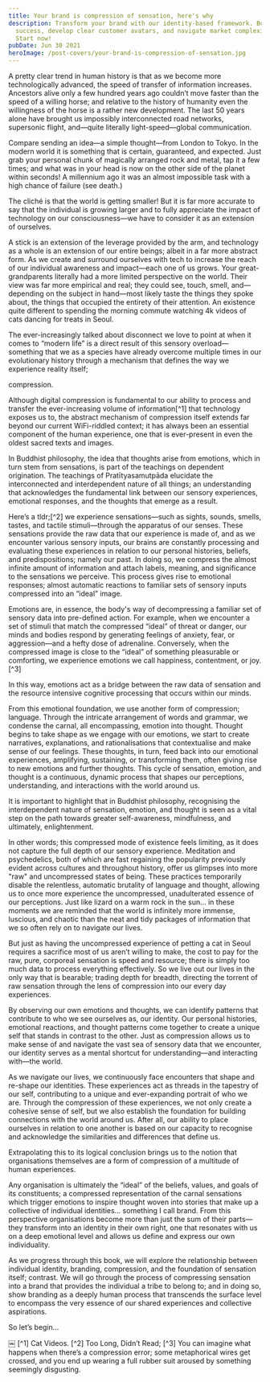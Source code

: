 ```yaml
---
title: Your brand is compression of sensation, here's why
description: Transform your brand with our identity-based framework. Boost
  success, develop clear customer avatars, and navigate market complexities.
  Start now!
pubDate: Jun 30 2021
heroImage: /post-covers/your-brand-is-compression-of-sensation.jpg
---
```

A pretty clear trend in human history is that as we become more technologically advanced, the speed of transfer of information increases. Ancestors alive only a few hundred years ago couldn’t move faster than the speed of a willing horse; and relative to the history of humanity even the willingness of the horse is a rather new development. The last 50 years alone have brought us impossibly interconnected road networks, supersonic flight, and—quite literally light-speed—global communication.

Compare sending an idea—a simple thought—from London to Tokyo. In the modern world it is something that is certain, guaranteed, and expected. Just grab your personal chunk of magically arranged rock and metal, tap it a few times; and what was in your head is now on the other side of the planet within seconds! A millennium ago it was an almost impossible task with a high chance of failure (see death.)
  
The cliché is that the world is getting smaller! But it is far more accurate to say that the individual is growing larger and to fully appreciate the impact of technology on our consciousness—we have to consider it as an extension of ourselves.

A stick is an extension of the leverage provided by the arm, and technology as a whole is an extension of our entire beings; albeit in a far more abstract form. As we create and surround ourselves with tech to increase the reach of our individual awareness and impact—each one of us grows. Your great-grandparents literally had a more limited perspective on the world. Their view was far more empirical and real; they could see, touch, smell, and—depending on the subject in hand—most likely taste the things they spoke about, the things that occupied the entirety of their attention. An existence quite different to spending the morning commute watching 4k videos of cats dancing for treats in Seoul.

The ever-increasingly talked about disconnect we love to point at when it comes to “modern life” is a direct result of this sensory overload—something that we as a species have already overcome multiple times in our evolutionary history through a mechanism that defines the way we experience reality itself;

<span class="center bold">compression.</span>

Although digital compression is fundamental to our ability to process and transfer the ever-increasing volume of information[^1] that technology exposes us to, the abstract mechanism of compression itself extends far beyond our current WiFi-riddled context; it has always been an essential component of the human experience, one that is ever-present in even the oldest sacred texts and images.

In Buddhist philosophy, the idea that thoughts arise from emotions, which in turn stem from sensations, is part of the teachings on dependent origination. The teachings of Pratītyasamutpāda elucidate the interconnected and interdependent nature of all things; an understanding that acknowledges the fundamental link between our sensory experiences, emotional responses, and the thoughts that emerge as a result.

Here’s a tldr;[^2] we experience sensations—such as sights, sounds, smells, tastes, and tactile stimuli—through the apparatus of our senses. These sensations provide the raw data that our experience is made of, and as we encounter various sensory inputs, our brains are constantly processing and evaluating these experiences in relation to our personal histories, beliefs, and predispositions; namely our past. In doing so, we compress the almost infinite amount of information and attach labels, meaning, and significance to the sensations we perceive. This process gives rise to emotional responses; almost automatic reactions to familiar sets of sensory inputs compressed into an “ideal” image.

Emotions are, in essence, the body's way of decompressing a familiar set of sensory data into pre-defined action. For example, when we encounter a set of stimuli that match the compressed “ideal” of threat or danger, our minds and bodies respond by generating feelings of anxiety, fear, or aggression—and a hefty dose of adrenaline. Conversely, when the compressed image is close to the “ideal” of something pleasurable or comforting, we experience emotions we call happiness, contentment, or joy. 
[^3]

In this way, emotions act as a bridge between the raw data of sensation and the resource intensive cognitive processing that occurs within our minds.

From this emotional foundation, we use another form of compression; language. Through the intricate arrangement of words and grammar, we condense the carnal, all encompassing, emotion into thought. Thought begins to take shape as we engage with our emotions, we start to create narratives, explanations, and rationalisations that contextualise and make sense of our feelings. These thoughts, in turn, feed back into our emotional experiences, amplifying, sustaining, or transforming them, often giving rise to new emotions and further thoughts. This cycle of sensation, emotion, and thought is a continuous, dynamic process that shapes our perceptions, understanding, and interactions with the world around us.

It is important to highlight that in Buddhist philosophy, recognising the interdependent nature of sensation, emotion, and thought is seen as a vital step on the path towards greater self-awareness, mindfulness, and ultimately, enlightenment. 

In other words; this compressed mode of existence feels limiting, as it does not capture the full depth of our sensory experience. Meditation and psychedelics, both of which are fast regaining the popularity previously evident across cultures and throughout history, offer us glimpses into more "raw" and uncompressed states of being. These practices temporarily disable the relentless, automatic brutality of language and thought, allowing us to once more experience the uncompressed, unadulterated essence of our perceptions. Just like lizard on a warm rock in the sun… in these moments we are reminded that the world is infinitely more immense, luscious, and chaotic than the neat and tidy packages of information that we so often rely on to navigate our lives. 

But just as having the uncompressed experience of petting a cat in Seoul requires a sacrifice most of us aren’t willing to make, the cost to pay for the raw, pure, corporeal sensation is speed and resource; there is simply too much data to process everything effectively. So we live out our lives in the only way that is bearable; trading depth for breadth, directing the torrent of raw sensation through the lens of compression into our every day experiences.

By observing our own emotions and thoughts, we can identify patterns that contribute to who we see ourselves as, our identity. Our personal histories, emotional reactions, and thought patterns come together to create a unique self that stands in contrast to the other. Just as compression allows us to make sense of and navigate the vast sea of sensory data that we encounter, our identity serves as a mental shortcut for understanding—and interacting with—the world.

As we navigate our lives, we continuously face encounters that shape and re-shape our identities. These experiences act as threads in the tapestry of our self, contributing to a unique and ever-expanding portrait of who we are. Through the compression of these experiences, we not only create a cohesive sense of self, but we also establish the foundation for building connections with the world around us. After all, our ability to place ourselves in relation to one another is based on our capacity to recognise and acknowledge the similarities and differences that define us.

Extrapolating this to its logical conclusion brings us to the notion that organisations themselves are a form of compression of a multitude of human experiences. 

Any organisation is ultimately the “ideal” of the beliefs, values, and goals of its constituents; a compressed representation of the carnal sensations which trigger emotions to inspire thought woven into stories that make up a collective of individual identities… something I call brand. From this perspective organisations become more than just the sum of their parts—they transform into an identity in their own right, one that resonates with us on a deep emotional level and allows us define and express our own individuality.

As we progress through this book, we will explore the relationship between individual identity, branding, compression, and the foundation of sensation itself; contrast. We will go through the process of compressing sensation into a brand that provides the individual a tribe to belong to; and in doing so, show branding as a deeply human process that transcends the surface level to encompass the very essence of our shared experiences and collective aspirations.

So let’s begin…

￼
[^1] Cat Videos.
[^2] Too Long, Didn’t Read;
[^3] You can imagine what happens when there’s a compression error; some metaphorical wires get crossed, and you end up wearing a full rubber suit aroused by something seemingly disgusting.